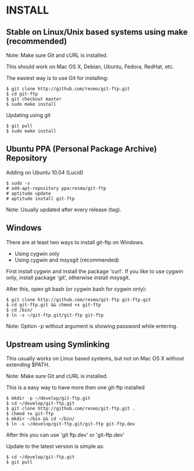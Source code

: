 INSTALL
=======

Stable on Linux/Unix based systems using make (recommended)
-------------------------------------------------------------

Note: Make sure Git and cURL is installed.

This should work on Mac OS X, Debian, Ubuntu, Fedora, RedHat, etc.

The easiest way is to use Git for installing:

	$ git clone http://github.com/resmo/git-ftp.git
	$ cd git-ftp
	$ git checkout master
	$ sudo make install

Updating using git

	$ git pull
	$ sudo make install


Ubuntu PPA (Personal Package Archive) Repository
------------------------------------------------
Adding on Ubuntu 10.04 (Lucid)

	$ sudo -s
	# add-apt-repository ppa:resmo/git-ftp
	# aptitude update
	# aptitude install git-ftp

Note: Usually updated after every release (tag).


Windows
-------
There are at least two ways to install git-ftp on Windows.

 * Using cygwin only
 * Using cygwin and msysgit (recommended)

First install cygwin and install the package 'curl'.
If you like to use cygwin only, install package 'git',
otherwise install msysgit.

After this, open git bash (or cygwin bash for cygwin only):

	$ git clone http://github.com/resmo/git-ftp git-ftp.git
	$ cd git-ftp.git && chmod +x git-ftp
	$ cd /bin/
	$ ln -s ~/git-ftp.git/git-ftp git-ftp

Note: Option -p without argument is showing password while entering.


Upstream using Symlinking
-------------------------

This usually works on Linux based systems, but not on Mac OS X without extending $PATH.

Note: Make sure Git and cURL is installed.

This is a easy way to have more then one git-ftp installed

	$ mkdir -p ~/develop/git-ftp.git
	$ cd ~/develop/git-ftp.git
	$ git clone http://github.com/resmo/git-ftp.git .
	$ chmod +x git-ftp
	$ mkdir ~/bin && cd ~/bin/
	$ ln -s ~/develop/git-ftp.git/git-ftp git-ftp.dev

After this you can use 'git ftp.dev' or 'git-ftp.dev'

Update to the latest version is simple as:

	$ cd ~/develop/git-ftp.git
	$ git pull
